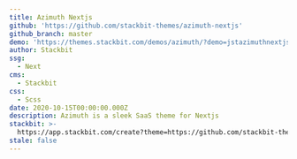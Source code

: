 ```yaml
---
title: Azimuth Nextjs
github: 'https://github.com/stackbit-themes/azimuth-nextjs'
github_branch: master
demo: 'https://themes.stackbit.com/demos/azimuth/?demo=jstazimuthnextjs'
author: Stackbit
ssg:
  - Next
cms:
  - Stackbit
css:
  - Scss
date: 2020-10-15T00:00:00.000Z
description: Azimuth is a sleek SaaS theme for Nextjs
stackbit: >-
  https://app.stackbit.com/create?theme=https://github.com/stackbit-themes/azimuth-next&utm_source=jamstackthemes&utm_medium=referral&utm_campaign=custom_themes&utm_content=card
stale: false
---
```

